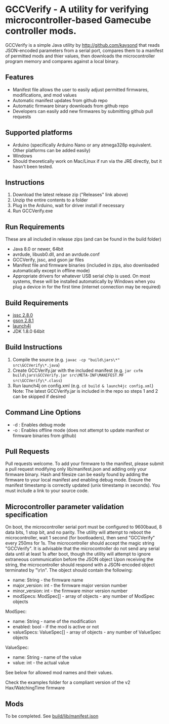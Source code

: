 # GCCVerify - A utility for verifying microcontroller-based Gamecube controller mods.
GCCVerify is a simple Java utility by http://github.com/kaysond that reads JSON-encoded parameters from a serial port, compares them to a manifest of permitted mods and thier values, then downloads the microcontroller program memory and compares against a local binary.

## Features
* Manifest file allows the user to easily adjust permitted firmwares, modifications, and mod values
* Automatic manifest updates from github repo
* Automatic firmware binary downloads from github repo
* Developers can easily add new firmwares by submitting github pull requests

## Supported platforms
* Arduino (specifically Arduino Nano or any atmega328p equivalent. Other platforms can be added easily)
* Windows
* Should theoretically work on Mac/Linux if run via the JRE directly, but it hasn't been tested.

## Instructions
1. Download the latest release zip ("Releases" link above)
2. Unzip the entire contents to a folder
3. Plug in the Arduino, wait for driver install if necessary
4. Run GCCVerify.exe

## Run Requirements
These are all included in release zips (and can be found in the build folder)
* Java 8.0 or newer, 64bit
* avrdude, libusb0.dll, and an avrdude.conf
* GCCVerify, jssc, and gson jar files
* Manifest file and firmware binaries (included in zips, also downloaded automatically except in offline mode)
* Appropriate drivers for whatever USB serial chip is used. On most systems, these will be installed automatically by Windows when you plug a device in for the first time (internet connection may be required)

## Build Requirements
* [jssc 2.8.0](https://github.com/scream3r/java-simple-serial-connector)
* [gson 2.8.1](https://github.com/google/gson)
* [launch4j](http://launch4j.sourceforge.net/)
* JDK 1.8.0 64bit

## Build Instructions
1. Compile the source (e.g. `javac -cp "build\jars\*" src\GCCVerify\*.java`)
2. Create GCCVerify.jar with the included manifest (e.g. `jar cvfm build\jars\GCCVerify.jar src\META-INF\MANIFEST.MF src\GCCVerify\*.class`)
3. Run launch4j on config.xml (e.g. `cd build & launch4jc config.xml`)
Note: The latest GCCVerify.jar is included in the repo so steps 1 and 2 can be skipped if desired

## Command Line Options
* -d : Enables debug mode
* -o : Enables offline mode (does not attempt to update manifest or firmware binaries from github)

## Pull Requests
Pull requests welcome. To add your firmware to the manifest, please submit a pull request modifying only lib/manifest.json and adding only your firmware binary. Hash and filesize can be easily found by adding the firmware to your local manifest and enabling debug mode. Ensure the manifest timestamp is correctly updated (unix timestamp in seconds). You must include a link to your source code.

## Microcontroller parameter validation specification
On boot, the microcontroller serial port must be configured to 9600baud, 8 data bits, 1 stop bit, and no parity. The utility will attempt to reboot the microcontroller, wait 1 second (for bootloaders), then send "GCCVerify" every 250ms for 1s. The microcontroller should accept the magic string "GCCVerify". It is advisable that the microcontroller do not send any serial data until at least 1s after boot, though the utility will attempt to ignore extraneous communication before the JSON object Upon receiving the string, the microcontroller should respond with a JSON-encoded object terminated by "\r\n". The object should contain the following:

* name: String - the firmware name
* major_version: int - the firmware major version number
* minor_version: int - the firmware minor version number
* modSpecs: ModSpec[] - array of objects - any number of ModSpec objects

ModSpec:
* name: String - name of the modification
* enabled: bool - if the mod is active or not
* valueSpecs: ValueSpec[] - array of objects - any number of ValueSpec objects

ValueSpec:
* name: String - name of the value
* value: int - the actual value

See below for allowed mod names and their values.

Check the examples folder for a compliant version of the v2 Hax/WatchingTime firmware

## Mods
To be completed. See [build/lib/manifest.json](build/lib/manifest.json)